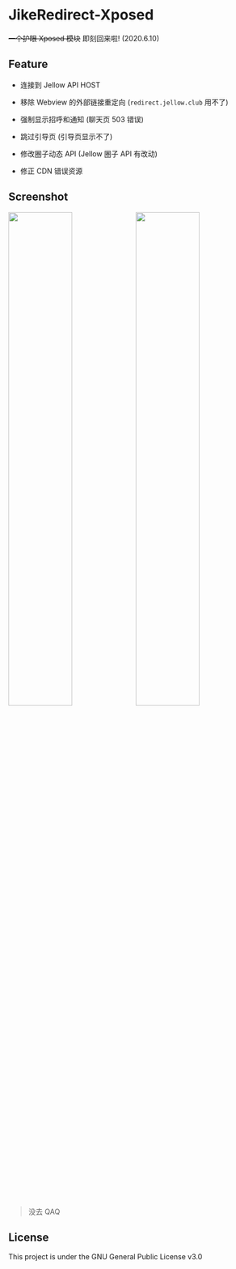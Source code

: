 # JikeRedirect-Xposed

~~一个护眼 Xposed 模块~~ 即刻回来啦! (2020.6.10)

## Feature

- 连接到 Jellow API HOST

- 移除 Webview 的外部链接重定向 (`redirect.jellow.club` 用不了)

- 强制显示招呼和通知 (聊天页 503 错误)

- 跳过引导页 (引导页显示不了)

- 修改圈子动态 API (Jellow 圈子 API 有改动)

- 修正 CDN 错误资源

## Screenshot

<img src="https://user-images.githubusercontent.com/26399680/63209559-1f976400-c115-11e9-82fe-6cbeef580d04.jpg" width="50%"/><img src="https://user-images.githubusercontent.com/26399680/63209558-1f976400-c115-11e9-85b6-494fb00cd81a.jpg" width="50%"/>

> 没去 QAQ

## License

This project is under the GNU General Public License v3.0